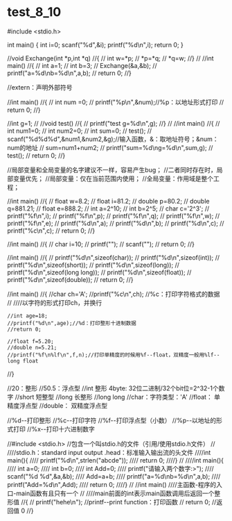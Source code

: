 # test_8_10
#include <stdio.h>

int main()
{
	int i=0;
	scanf("%d",&i);
	printf("%d\n",i);
	return 0;
}

//void Exchange(int *p,int *q)
//{
//	int w=*p;
//	*p=*q;
//	*q=w;
//}
//
//int main()
//{
//	int a=1;
//	int b=3;
//	Exchange(&a,&b);
//	printf("a=%d\nb=%d\n",a,b);
//	return 0;
//}


//extern：声明外部符号

//int main()
//{
//	int num =0;
//	printf("%p\n",&num);//%p：以地址形式打印
//	return 0;
//}


//int g=1;
//
//void test()
//{
//	printf("test g=%d\n",g);
//}
//
//int main()
//{
//	int num1=0;
//	int num2=0;
//	int sum=0;
//	test();
//	scanf("%d%d%d",&num1,&num2,&g);//输入函数，&：取地址符号；&num：num的地址
//	sum=num1+num2;
//	printf("sum=%d\ng=%d\n",sum,g);
//	test();
//	return 0;
//}


//局部变量和全局变量的名字建议不一样，容易产生bug；
//二者同时存在时，局部变量优先；
//局部变量：仅在当前范围内使用；
//全局变量：作用域是整个工程；

//int main()
//{
//	float w=8.2;
//	float i=81.2;
//	double p=80.2;
//	double q=881.21;
//	float e=888.2;
//	int a=2^10;
//	int b=2^5;
//	char c='2^3';
//	printf("%f\n",i);
//	printf("%f\n",p);
//	printf("%f\n",q);
//	printf("%f\n",w);
//	printf("%f\n",e);
//	printf("%d\n",a);
//	printf("%d\n",b);
//	printf("%d\n",c);
//	printf("%c\n",c);
//	return 0;
//}

//int main()
//{
//	char i=10;
//	printf("");
//	scanf("");
//	return 0;
//}



//int main()
//{
//	printf("%d\n",sizeof(char));
//	printf("%d\n",sizeof(int));
//	printf("%d\n",sizeof(short));
//	printf("%d\n",sizeof(long));
//	printf("%d\n",sizeof(long long));
//	printf("%d\n",sizeof(float));
//	printf("%d\n",sizeof(double));
//	return 0;
//}

//int main()
//{
	//char ch='A';
	//printf("%c\n",ch);   //%c：打印字符格式的数据
	//				////以字符的形式打印ch，并换行
	
	//int age=18;
	//printf("%d\n",age);//%d：打印整形十进制数据
	//return 0;

	//float f=5.20;
	//double n=5.21;
	//printf("%f\n%lf\n",f,n);//打印单精度的时候用%f--float，双精度一般用%lf--long float
//}


//20：整形
//50.5：浮点型
//int		整形			4byte: 32位二进制/32个bit位=2^32-1个数字
//short		短整型
//long		长整形
//long long
//char：字符类型：'A'
//float：		单精度浮点型
//double：	双精度浮点型

//%d--打印整形
//%c--打印字符
//%f--打印浮点型（小数）
//%p--以地址的形式打印
//%x--打印十六进制数字



//#include <stdio.h>			//包含一个叫stdio.h的文件（引用/使用stdio.h文件）
//							////stdio.h：standard input output .head：标准输入输出流的头文件
////int main(){
////	printf("%d\n",strlen("abcde"));
////	return 0;
////}
//
////int main(){
////	int a=0;
////	int b=0;
////	int Add=0;
////	printf("请输入两个数字:>");
////	scanf("%d %d",&a,&b);
////	Add=a+b;
////	printf("a=%d\nb=%d\n",a,b);
////	printf("Add=%d\n",Add);
////	return 0;
////}
//
//int main()     ////主函数-程序的入口-main函数有且只有一个
//				////main前面的int表示main函数调用后返回一个整形值
//{
//	printf("hehe\n");   //printf--print function：打印函数
//	return 0;   //返回值 0
//}
